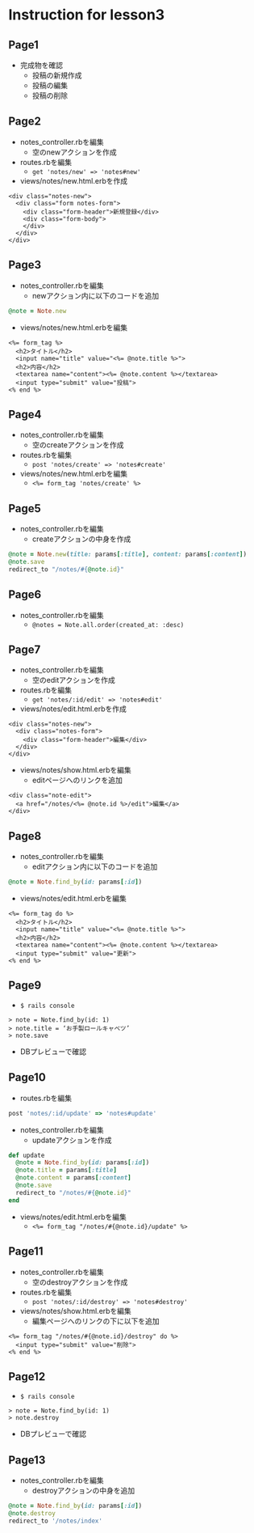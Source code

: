 # Instruction for lesson3

## Page1
* 完成物を確認
  * 投稿の新規作成
  * 投稿の編集
  * 投稿の削除

## Page2
* notes_controller.rbを編集
  * 空のnewアクションを作成
* routes.rbを編集
  * `get 'notes/new' => 'notes#new'`
* views/notes/new.html.erbを作成
```erb
<div class="notes-new">
  <div class="form notes-form">
    <div class="form-header">新規登録</div>
    <div class="form-body">
    </div>
  </div>
</div>
```

## Page3
* notes_controller.rbを編集
  * newアクション内に以下のコードを追加
```rb
@note = Note.new
```
* views/notes/new.html.erbを編集
```erb
<%= form_tag %>
  <h2>タイトル</h2>
  <input name="title" value="<%= @note.title %>">
  <h2>内容</h2>
  <textarea name="content"><%= @note.content %></textarea>
  <input type="submit" value="投稿">
<% end %>
```

## Page4
* notes_controller.rbを編集
  * 空のcreateアクションを作成
* routes.rbを編集
  * `post 'notes/create' => 'notes#create'`
* views/notes/new.html.erbを編集
  * `<%= form_tag 'notes/create' %>`

## Page5
* notes_controller.rbを編集
  * createアクションの中身を作成
```rb
@note = Note.new(title: params[:title], content: params[:content])
@note.save
redirect_to "/notes/#{@note.id}"
```

## Page6
* notes_controller.rbを編集
  * `@notes = Note.all.order(created_at: :desc)`

## Page7
* notes_controller.rbを編集
  * 空のeditアクションを作成
* routes.rbを編集
  * `get 'notes/:id/edit' => 'notes#edit'`
* views/notes/edit.html.erbを作成
```erb
<div class="notes-new">
  <div class="notes-form">
    <div class="form-header">編集</div>
  </div>
</div>
```
* views/notes/show.html.erbを編集
  * editページへのリンクを追加
```erb
<div class="note-edit">
  <a href="/notes/<%= @note.id %>/edit">編集</a>
</div>
```

## Page8
* notes_controller.rbを編集
  * editアクション内に以下のコードを追加
```rb
@note = Note.find_by(id: params[:id])
```
* views/notes/edit.html.erbを編集
```erb
<%= form_tag do %>
  <h2>タイトル</h2>
  <input name="title" value="<%= @note.title %>">
  <h2>内容</h2>
  <textarea name="content"><%= @note.content %></textarea>
  <input type="submit" value="更新">
<% end %>
```

## Page9
* `$ rails console`
```
> note = Note.find_by(id: 1)
> note.title = ‘お手製ロールキャベツ’
> note.save
```
* DBプレビューで確認

## Page10
* routes.rbを編集
```rb
post 'notes/:id/update' => 'notes#update'
```
* notes_controller.rbを編集
  * updateアクションを作成
```rb
def update
  @note = Note.find_by(id: params[:id])
  @note.title = params[:title]
  @note.content = params[:content]
  @note.save
  redirect_to "/notes/#{@note.id}"
end
```
* views/notes/edit.html.erbを編集
  * `<%= form_tag "/notes/#{@note.id}/update" %>`

## Page11
* notes_controller.rbを編集
  * 空のdestroyアクションを作成
* routes.rbを編集
  * `post 'notes/:id/destroy' => 'notes#destroy'`
* views/notes/show.html.erbを編集
  * 編集ページへのリンクの下に以下を追加
```erb
<%= form_tag "/notes/#{@note.id}/destroy" do %>
  <input type="submit" value="削除">
<% end %>
```

## Page12
* `$ rails console`
```
> note = Note.find_by(id: 1)
> note.destroy
```
* DBプレビューで確認

## Page13
* notes_controller.rbを編集
  * destroyアクションの中身を追加
```rb
@note = Note.find_by(id: params[:id])
@note.destroy
redirect_to '/notes/index'
```
